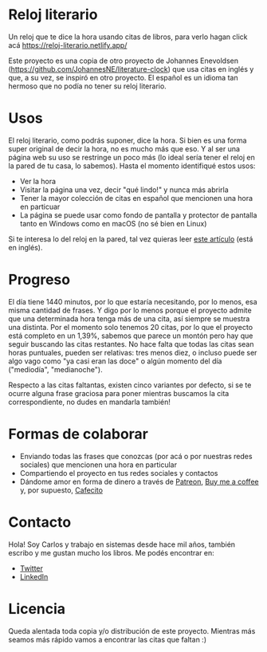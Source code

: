 # Reloj literario

Un reloj que te dice la hora usando citas de libros, para verlo hagan click acá https://reloj-literario.netlify.app/

Este proyecto es una copia de otro proyecto de Johannes Enevoldsen (https://github.com/JohannesNE/literature-clock) que usa citas en inglés y que, a su vez, se inspiró en otro proyecto. El español es un idioma tan hermoso que no podía no tener su reloj literario.

# Usos

El reloj literario, como podrás suponer, dice la hora. Si bien es una forma super original de decir la hora, no es mucho más que eso. Y al ser una página web su uso se restringe un poco más (lo ideal sería tener el reloj en la pared de tu casa, lo sabemos). Hasta el momento identifiqué estos usos:

- Ver la hora
- Visitar la página una vez, decir "qué lindo!" y nunca más abrirla
- Tener la mayor colección de citas en español que mencionen una hora en particuar
- La página se puede usar como fondo de pantalla y protector de pantalla tanto en Windows como en macOS (no sé bien en Linux)

Si te interesa lo del reloj en la pared, tal vez quieras leer [este artículo](https://www.instructables.com/Literary-Clock-Made-From-E-reader/) (está en inglés).

# Progreso

El día tiene 1440 minutos, por lo que estaría necesitando, por lo menos, esa misma cantidad de frases. Y digo por lo menos porque el proyecto admite que una determinada hora tenga más de una cita, así siempre se muestra una distinta. Por el momento solo tenemos 20 citas, por lo que el proyecto está completo en un 1,39%, sabemos que parece un montón pero hay que seguir buscando las citas restantes. No hace falta que todas las citas sean horas puntuales, pueden ser relativas: tres menos diez, o incluso puede ser algo vago como "ya casi eran las doce" o algún momento del día ("mediodía", "medianoche").

Respecto a las citas faltantas, existen cinco variantes por defecto, si se te ocurre alguna frase graciosa para poner mientras buscamos la cita correspondiente, no dudes en mandarla también!

# Formas de colaborar

- Enviando todas las frases que conozcas (por acá o por nuestras redes sociales) que mencionen una hora en particular 
- Compartiendo el proyecto en tus redes sociales y contactos
- Dándome amor en forma de dinero a través de [Patreon](https://patreon.com/cdmoro), [Buy me a coffee](https://buymeacoffee.com/cdmoro) y, por supuesto, [Cafecito](http://cafecito.app/cdmoro)

# Contacto

Hola! Soy Carlos y trabajo en sistemas desde hace mil años, también escribo y me gustan mucho los libros. Me podés encontrar en:

- [Twitter](https://twitter.com/CarlosBonadeo)
- [LinkedIn](https://twitter.com/CarlosBonadeo)

# Licencia

Queda alentada toda copia y/o distribución de este proyecto. Mientras más seamos más rápido vamos a encontrar las citas que faltan :)
